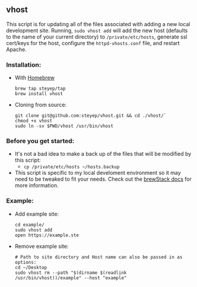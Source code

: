 ## vhost
This script is for updating all of the files associated with adding a new local development site. Running, `sudo vhost add` will add the new host (defaults to the name of your current directory) to `/private/etc/hosts`, generate ssl cert/keys for the host, configure the `httpd-vhosts.conf` file, and restart Apache.

### Installation:
* With [Homebrew](http://brew.sh)
	
	```
	brew tap steyep/tap
	brew install vhost
	```

* Cloning from source:
	
	```
	git clone git@github.com:steyep/vhost.git && cd ./vhost/`
	chmod +x vhost
	sudo ln -sv $PWD/vhost /usr/bin/vhost
	```

### Before you get started:
* It's not a bad idea to make a back up of the files that will be modified by this script:
	* `cp /private/etc/hosts ~/hosts.backup`
* This script is specific to my local develoment environment so it may need to be tweaked to fit your needs. Check out the [brewStack docs](https://gist.github.com/steyep/431777908be1fc9b2198) for more information. 

### Example:
* Add example site:

	```
	cd example/
	sudo vhost add
	open https://example.ste
	```

* Remove example site: 

	```
	# Path to site directory and Host name can also be passed in as options:
	cd ~/Desktop
	sudo vhost rm --path "$(dirname $(readlink /usr/bin/vhost))/example" --host "example"
	```